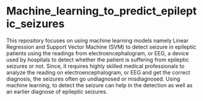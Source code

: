 # Machine_learning_to_predict_epileptic_seizures
This repository focuses on using machine learning models namely Linear Regression and Support Vector Machine (SVM) to detect seizure in epileptic patients using the readings from electroencephalogram, or EEG, a device used by hospitals to detect whether the patient is suffering from epileptic seizures or not. Since, it requires highly skilled medical professionals to analyze the reading on electroencephalogram, or EEG and get the correct diagnosis, the seizures often go undiagnosed or misdiagnosed. Using machine learning, to detect the seizure can help in the detection as well as an earlier diagnose of epileptic seizures.
